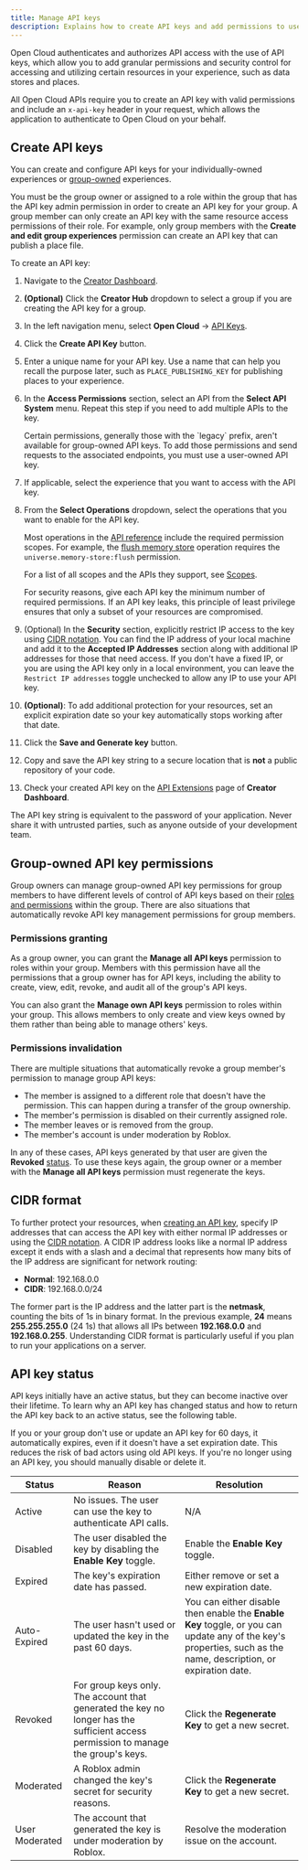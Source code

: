 ```yaml
---
title: Manage API keys
description: Explains how to create API keys and add permissions to use Open Cloud web APIs for your experience.
---
```


Open Cloud authenticates and authorizes API access with the use of API keys,
which allow you to add granular permissions and security control for accessing
and utilizing certain resources in your experience, such as data stores and
places.

All Open Cloud APIs require you to create an API key with valid permissions and
include an `x-api-key` header in your request, which allows the application to
authenticate to Open Cloud on your behalf.

## Create API keys

You can create and configure API keys for your individually-owned
experiences or [group-owned](../../projects/groups.md) experiences.

You must be the group owner or assigned to a role within the group that has the
API key admin permission in order to create an API key for your group. A group
member can only create an API key with the same resource access permissions of
their role. For example, only group members with the **Create and edit group
experiences** permission can create an API key that can publish a place file.

To create an API key:

1. Navigate to the [Creator Dashboard](https://create.roblox.com/dashboard/creations).
1. **(Optional)** Click the **Creator Hub** dropdown to select a group if you are creating the API key for a group.
1. In the left navigation menu, select **Open Cloud** &rarr; [API Keys](https://create.roblox.com/dashboard/credentials?activeTab=ApiKeysTab).
1. Click the **Create API Key** button.
1. Enter a unique name for your API key. Use a name that can help you recall the
   purpose later, such as `PLACE_PUBLISHING_KEY` for publishing places to your
   experience.
1. In the **Access Permissions** section, select an API from the **Select API
   System** menu. Repeat this step if
   you need to add multiple APIs to the key.

   <Alert severity="info">
   Certain permissions, generally those with the `legacy` prefix, aren't available for group-owned API keys. To add those permissions and send requests to the associated endpoints, you must use a user-owned API key.
   </Alert>

1. If applicable, select the experience that you want to access with the API key.
1. From the **Select Operations** dropdown, select the operations that you
   want to enable for the API key.

   Most operations in the [API reference](../index.md) include the required permission scopes. For example, the [flush memory store](/cloud/reference/MemoryStore#Cloud_FlushMemoryStore) operation requires the `universe.memory-store:flush` permission.

   For a list of all scopes and the APIs they support, see [Scopes](../reference/scopes.md).

   <Alert severity="warning">
   For security reasons, give each API key the minimum number of required permissions. If an API key leaks, this principle of least privilege ensures that only a subset of your resources are compromised.
   </Alert>

1. (Optional) In the **Security** section, explicitly restrict IP access to the key using [CIDR
   notation](#cidr-format). You can find
   the IP address of your local machine and add it to the **Accepted IP
   Addresses** section along with additional IP addresses for those that need
   access. If you don't have a fixed IP, or you are using the API key only in a
   local environment, you can leave the `Restrict IP addresses` toggle unchecked to allow any IP to use your API key.

1. **(Optional)**: To add additional protection for your resources, set an
   explicit expiration date so your key automatically stops working after that
   date.
1. Click the **Save and Generate key** button.
1. Copy and save the API key string to a secure location that is **not** a
   public repository of your code.
1. Check your created API key on the
   [API Extensions](https://create.roblox.com/dashboard/credentials) page of **Creator
   Dashboard**.

<Alert severity="warning"> The API key string is equivalent to the password of
your application. Never share it with untrusted parties, such as anyone outside
of your development team. </Alert>

## Group-owned API key permissions

Group owners can manage group-owned API key permissions for group members to
have different levels of control of API keys based on their [roles and
permissions](../../projects/groups.md#roles-and-permissions) within the group.
There are also situations that automatically revoke API key management
permissions for group members.

### Permissions granting

As a group owner, you can grant the **Manage all API keys** permission
to roles within your group. Members with this permission have all the
permissions that a group owner has for API keys, including the ability to
create, view, edit, revoke, and audit all of the group's API keys.

You can also grant the **Manage own API keys** permission to roles within your
group. This allows members to only create and view keys owned by them rather
than being able to manage others' keys.

### Permissions invalidation

There are multiple situations that automatically revoke a group member's
permission to manage group API keys:

- The member is assigned to a different role that doesn't have the permission.
  This can happen during a transfer of the group ownership.
- The member's permission is disabled on their currently assigned role.
- The member leaves or is removed from the group.
- The member's account is under moderation by Roblox.

In any of these cases, API keys generated by that user are given the **Revoked**
[status](#api-key-status). To use these keys again, the group owner or a member
with the **Manage all API keys** permission must regenerate the keys.

## CIDR format

To further protect your resources, when [creating an API
key](#create-api-keys), specify IP addresses that can access the API key with
either normal IP addresses or using the [CIDR
notation](https://en.wikipedia.org/wiki/Classless_Inter-Domain_Routing#CIDR_notation).
A CIDR IP address looks like a normal IP address except it ends with a slash and
a decimal that represents how many bits of the IP address are significant for
network routing:

- **Normal**: 192.168.0.0
- **CIDR**: 192.168.0.0/24

The former part is the IP address and the latter part is the **netmask**,
counting the bits of 1s in binary format. In the previous example, **24** means
**255.255.255.0** (24 1s) that allows all IPs between **192.168.0.0** and
**192.168.0.255**. Understanding CIDR format is particularly useful if you plan
to run your applications on a server.

## API key status

API keys initially have an active status, but they can become inactive over
their lifetime. To learn why an API key has changed status and how to return the
API key back to an active status, see the following table.

<Alert severity="warning"> If you or your group don't use or update an API key
for 60 days, it automatically expires, even if it doesn't have a set expiration
date. This reduces the risk of bad actors using old API keys. If you're no
longer using an API key, you should manually disable or delete it. </Alert>

<table>
<thead>
  <tr>
    <th>Status</th>
    <th>Reason</th>
    <th>Resolution</th>
  </tr>
</thead>
<tbody>
  <tr>
    <td>Active</td>
    <td>No issues. The user can use the key to authenticate API calls.</td>
    <td>N/A</td>
  </tr>
  <tr>
    <td>Disabled</td>
    <td>The user disabled the key by disabling the <b>Enable Key</b> toggle.</td>
    <td>Enable the <b>Enable Key</b> toggle.</td>
  </tr>
  <tr>
    <td>Expired</td>
    <td>The key's expiration date has passed.</td>
    <td>Either remove or set a new expiration date.</td>
  </tr>
  <tr>
    <td>Auto-Expired</td>
    <td>The user hasn't used or updated the key in the past 60 days.</td>
    <td>You can either disable then enable the <b>Enable Key</b> toggle, or you can update any of the key's properties, such as the name, description, or expiration date.</td>
  </tr>
  <tr>
    <td>Revoked</td>
    <td>For group keys only. The account that generated the key no longer has the sufficient access permission to manage the group's keys.</td>
    <td>Click the <b>Regenerate Key</b> to get a new secret.</td>
  </tr>
  <tr>
    <td>Moderated</td>
    <td>A Roblox admin changed the key's secret for security reasons.</td>
    <td>Click the <b>Regenerate Key</b> to get a new secret.</td>
  </tr>
  <tr>
    <td>User Moderated</td>
    <td>The account that generated the key is under moderation by Roblox.</td>
    <td>Resolve the moderation issue on the account.</td>
  </tr>
</tbody>
</table>
